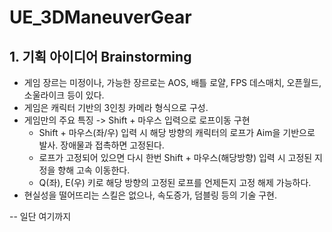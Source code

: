# UE_3DManeuverGear

## 1. 기획 아이디어 Brainstorming

* 게임 장르는 미정이나, 가능한 장르로는 AOS, 배틀 로얄, FPS 데스매치, 오픈월드, 소울라이크 등이 있다.
* 게임은 캐릭터 기반의 3인칭 카메라 형식으로 구성.
* 게임만의 주요 특징 -> Shift + 마우스 입력으로 로프이동 구현
  - Shift + 마우스(좌/우) 입력 시 해당 방향의 캐릭터의 로프가 Aim을 기반으로 발사. 장애물과 접촉하면 고정된다.
  - 로프가 고정되어 있으면 다시 한번 Shift + 마우스(해당방향) 입력 시 고정된 지정을 향해 고속 이동한다.
  - Q(좌), E(우) 키로 해당 방향의 고정된 로프를 언제든지 고정 해제 가능하다.
* 현실성을 떨어뜨리는 스킬은 없으나, 속도증가, 덤블링 등의 기술 구현.

-- 일단 여기까지
